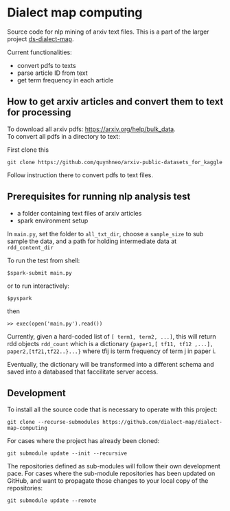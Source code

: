 # Dialect map computing

Source code for nlp mining of arxiv text files. This is a part of the larger project [ds-dialect-map](https://github.com/ds3-nyu-archive/ds-dialect-map).

Current functionalities:
- convert pdfs to texts
- parse article ID from text
- get term frequency in each article

## How to get arxiv articles and convert them to text for processing
To download all arxiv pdfs: https://arxiv.org/help/bulk_data.  
To convert all pdfs in a directory to text:

First clone this

```
git clone https://github.com/quynhneo/arxiv-public-datasets_for_kaggle
```
Follow instruction there to convert pdfs to text files. 

## Prerequisites for running nlp analysis test
- a folder containing text files of arxiv articles
- spark environment setup

In `main.py`, set the folder to `all_txt_dir`, choose a `sample_size` to sub sample the data, and a path for holding intermediate data at `rdd_content_dir`

To run the test from shell:
```
$spark-submit main.py
```

or to run interactively:
```
$pyspark
```

then

```
>> exec(open('main.py').read())
```

Currently, given a hard-coded list of `[ term1, term2, ...]`, this will return rdd objects `rdd_count` which is a dictionary `{paper1,[ tf11, tf12 ,...], paper2,[tf21,tf22..}...}` where tfij is term frequency of term j in paper i.

Eventually, the dictionary will be transformed into a different schema and saved into a databased that faccilitate server access. 


## Development
To install all the source code that is necessary to operate with this project:

```shell script
git clone --recurse-submodules https://github.com/dialect-map/dialect-map-computing
```

For cases where the project has already been cloned:

```shell script
git submodule update --init --recursive
```

The repositories defined as sub-modules will follow their own development pace.
For cases where the sub-module repositories has been updated on GitHub, and want
to propagate those changes to your local copy of the repositories:

```shell script
git submodule update --remote
```
